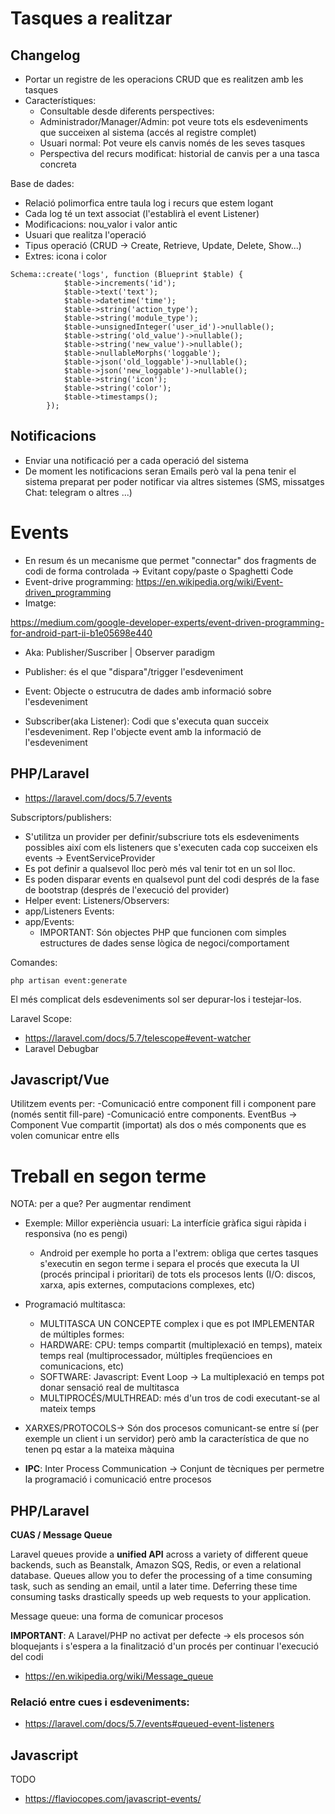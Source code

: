 # Tasques a realitzar

## Changelog

- Portar un registre de les operacions CRUD que es realitzen amb les tasques
- Característiques:
  - Consultable desde diferents perspectives:
  - Administrador/Manager/Admin: pot veure tots els esdeveniments que succeixen al sistema (accés al registre complet)
  - Usuari normal: Pot veure els canvis només de les seves tasques
  - Perspectiva del recurs modificat: historial de canvis per a una tasca concreta 
  
Base de dades:
- Relació polimorfica entre taula log i recurs que estem logant
- Cada log té un text associat (l'establirà el event Listener)
- Modificacions: nou_valor i valor antic
- Usuari que realitza l'operació
- Tipus operació (CRUD -> Create, Retrieve, Update, Delete, Show...)
- Extres: icona i color

```
Schema::create('logs', function (Blueprint $table) {
            $table->increments('id');
            $table->text('text');
            $table->datetime('time');
            $table->string('action_type');
            $table->string('module_type');
            $table->unsignedInteger('user_id')->nullable();
            $table->string('old_value')->nullable();
            $table->string('new_value')->nullable();
            $table->nullableMorphs('loggable');
            $table->json('old_loggable')->nullable();
            $table->json('new_loggable')->nullable();
            $table->string('icon');
            $table->string('color');
            $table->timestamps();
        });  
```

## Notificacions
- Enviar una notificació per a cada operació del sistema
- De moment les notificacions seran Emails però val la pena tenir el sistema preparat per poder notificar via altres sistemes (SMS, missatges Chat: telegram o altres ...)


# Events

- En resum és un mecanisme que permet "connectar" dos fragments de codi de forma controlada -> Evitant copy/paste o Spaghetti Code 
- Event-drive programming: https://en.wikipedia.org/wiki/Event-driven_programming
- Imatge:

https://medium.com/google-developer-experts/event-driven-programming-for-android-part-ii-b1e05698e440

- Aka: Publisher/Suscriber | Observer paradigm

- Publisher: és el que "dispara"/trigger l'esdeveniment
- Event: Objecte o estrucutra de dades amb informació sobre l'esdeveniment
- Subscriber(aka Listener): Codi que s'executa quan succeix l'esdeveniment. Rep l'objecte event amb la informació 
de l'esdeveniment

## PHP/Laravel

- https://laravel.com/docs/5.7/events

Subscriptors/publishers:
- S'utilitza un provider per definir/subscriure tots els esdeveniments possibles així com els listeners que s'executen
cada cop succeixen els events -> EventServiceProvider
 - Es pot definir a qualsevol lloc però més val tenir tot en un sol lloc.
- Es poden disparar events en qualsevol punt del codi després de la fase de bootstrap (després de l'execució del provider)
- Helper event: 
Listeners/Observers:
- app/Listeners
Events:
- app/Events:
  - IMPORTANT: Són objectes PHP que funcionen com simples estructures de dades sense lògica de negoci/comportament
  
Comandes:

```
php artisan event:generate
```  
  
El més complicat dels esdeveniments sol ser depurar-los i testejar-los.

Laravel Scope:
- https://laravel.com/docs/5.7/telescope#event-watcher
- Laravel Debugbar

## Javascript/Vue

Utilitzem events per:
-Comunicació entre component fill i component pare (només sentit fill-pare)
-Comunicació entre components. EventBus -> Component Vue compartit (importat) als dos o més components que es volen 
comunicar entre ells

# Treball en segon terme

NOTA: per a que? Per augmentar rendiment
- Exemple: Millor experiència usuari: La interfície gràfica sigui ràpida i responsiva (no es pengi)
  - Android per exemple ho porta a l'extrem: obliga que certes tasques s'executin en segon terme i separa el procés que executa la UI (procés
  principal i prioritari) de tots els procesos lents (I/O: discos, xarxa, apis externes, computacions complexes, etc) 

- Programació multitasca: 
  - MULTITASCA UN CONCEPTE complex i que es pot IMPLEMENTAR de múltiples formes:
  - HARDWARE: CPU: temps compartit (multiplexació en temps), mateix temps real (multiprocessador, múltiples freqüencioes en comunicacions, etc)    
  - SOFTWARE: Javascript: Event Loop -> La multiplexació en temps pot donar sensació real de multitasca
  - MULTIPROCÉS/MULTHREAD: més d'un tros de codi executant-se al mateix temps
- XARXES/PROTOCOLS-> Són dos procesos comunicant-se entre sí (per exemple un client i un servidor) però amb la característica de que no tenen pq estar a la mateixa màquina  
- **IPC**: Inter Process Communication -> Conjunt de tècniques per permetre la programació i comunicació entre procesos 


## PHP/Laravel

**CUAS / Message Queue**

Laravel queues provide a **unified API** across a variety of different queue backends, such as Beanstalk, Amazon SQS, Redis, or even a relational database. Queues allow you to defer the processing of a time consuming task, such as sending an email, until a later time. Deferring these time consuming tasks drastically speeds up web requests to your application.

Message queue: una forma de comunicar procesos

**IMPORTANT**: A Laravel/PHP no activat per defecte -> els procesos són bloquejants i s'espera a la finalització d'un procés per continuar l'execució del codi

- https://en.wikipedia.org/wiki/Message_queue
### Relació entre cues i esdeveniments:
- https://laravel.com/docs/5.7/events#queued-event-listeners

## Javascript

TODO
- https://flaviocopes.com/javascript-events/ 
